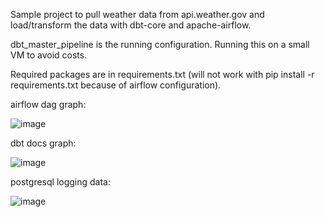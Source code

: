 Sample project to pull weather data from api.weather.gov and load/transform the data with dbt-core and apache-airflow.

dbt_master_pipeline is the running configuration. Running this on a small VM to avoid costs. 

Required packages are in requirements.txt (will not work with pip install -r requirements.txt because of airflow configuration). 

airflow dag graph:

![image](https://github.com/lcocking1/weather_dbt_airflow/assets/106569625/2ca351c3-4926-4bff-8ada-d61245b7686f)

dbt docs graph:

![image](https://github.com/lcocking1/weather_dbt_airflow/assets/106569625/90829417-a46e-4d4b-9f6c-5f8d474150ca)

postgresql logging data:

![image](https://github.com/lcocking1/weather_dbt_airflow/assets/106569625/27887692-34e9-4c56-9397-1e496a48735f)
